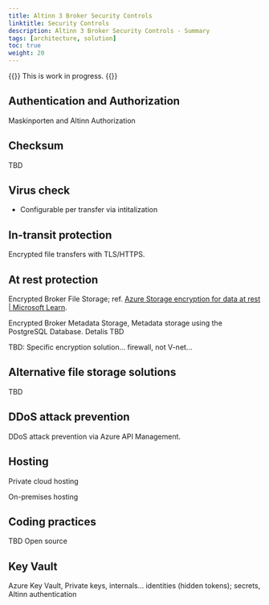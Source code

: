 ```yaml
---
title: Altinn 3 Broker Security Controls
linktitle: Security Controls
description: Altinn 3 Broker Security Controls - Summary 
tags: [architecture, solution]
toc: true
weight: 20
---
```


{{<notice warning>}} <!-- info -->
This is work in progress.
{{</notice>}}

## Authentication and Authorization
Maskinporten and Altinn Authorization

## Checksum
TBD

## Virus check

- Configurable per transfer via intitalization

## In-transit protection

Encrypted file transfers with TLS/HTTPS.

## At rest protection

Encrypted Broker File Storage; ref. [Azure Storage encryption for data
at rest \| Microsoft
Learn](https://learn.microsoft.com/en-us/azure/storage/common/storage-service-encryption).

Encrypted Broker Metadata Storage, Metadata storage using the PostgreSQL Database. Detalis TBD

TBD: Specific encryption solution... firewall, not V-net... 


## Alternative file storage solutions

TBD

## DDoS attack prevention

DDoS attack prevention via Azure API Management.

## Hosting

Private cloud hosting

On-premises hosting

## Coding practices

TBD Open source

## Key Vault

Azure Key Vault, Private keys, internals... identities (hidden tokens); secrets,  Altinn authentication


